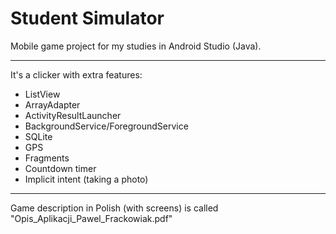 # Student Simulator
Mobile game project for my studies in Android Studio (Java).

---

It's a clicker with extra features:
- ListView
- ArrayAdapter
- ActivityResultLauncher
- BackgroundService/ForegroundService
- SQLite
- GPS
- Fragments
- Countdown timer
- Implicit intent (taking a photo)

---

Game description in Polish (with screens) is called "Opis_Aplikacji_Pawel_Frackowiak.pdf"
